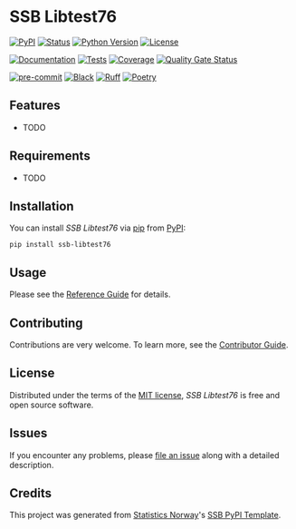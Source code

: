 # SSB Libtest76

[![PyPI](https://img.shields.io/pypi/v/ssb-libtest76.svg)][pypi status]
[![Status](https://img.shields.io/pypi/status/ssb-libtest76.svg)][pypi status]
[![Python Version](https://img.shields.io/pypi/pyversions/ssb-libtest76)][pypi status]
[![License](https://img.shields.io/pypi/l/ssb-libtest76)][license]

[![Documentation](https://github.com/statisticsnorway/ssb-libtest76/actions/workflows/docs.yml/badge.svg)][documentation]
[![Tests](https://github.com/statisticsnorway/ssb-libtest76/actions/workflows/tests.yml/badge.svg)][tests]
[![Coverage](https://sonarcloud.io/api/project_badges/measure?project=statisticsnorway_ssb-libtest76&metric=coverage)][sonarcov]
[![Quality Gate Status](https://sonarcloud.io/api/project_badges/measure?project=statisticsnorway_ssb-libtest76&metric=alert_status)][sonarquality]

[![pre-commit](https://img.shields.io/badge/pre--commit-enabled-brightgreen?logo=pre-commit&logoColor=white)][pre-commit]
[![Black](https://img.shields.io/badge/code%20style-black-000000.svg)][black]
[![Ruff](https://img.shields.io/endpoint?url=https://raw.githubusercontent.com/astral-sh/ruff/main/assets/badge/v2.json)](https://github.com/astral-sh/ruff)
[![Poetry](https://img.shields.io/endpoint?url=https://python-poetry.org/badge/v0.json)][poetry]

[pypi status]: https://pypi.org/project/ssb-libtest76/
[documentation]: https://statisticsnorway.github.io/ssb-libtest76
[tests]: https://github.com/statisticsnorway/ssb-libtest76/actions?workflow=Tests

[sonarcov]: https://sonarcloud.io/summary/overall?id=statisticsnorway_ssb-libtest76
[sonarquality]: https://sonarcloud.io/summary/overall?id=statisticsnorway_ssb-libtest76
[pre-commit]: https://github.com/pre-commit/pre-commit
[black]: https://github.com/psf/black
[poetry]: https://python-poetry.org/

## Features

- TODO

## Requirements

- TODO

## Installation

You can install _SSB Libtest76_ via [pip] from [PyPI]:

```console
pip install ssb-libtest76
```

## Usage

Please see the [Reference Guide] for details.

## Contributing

Contributions are very welcome.
To learn more, see the [Contributor Guide].

## License

Distributed under the terms of the [MIT license][license],
_SSB Libtest76_ is free and open source software.

## Issues

If you encounter any problems,
please [file an issue] along with a detailed description.

## Credits

This project was generated from [Statistics Norway]'s [SSB PyPI Template].

[statistics norway]: https://www.ssb.no/en
[pypi]: https://pypi.org/
[ssb pypi template]: https://github.com/statisticsnorway/ssb-pypitemplate
[file an issue]: https://github.com/statisticsnorway/ssb-libtest76/issues
[pip]: https://pip.pypa.io/

<!-- github-only -->

[license]: https://github.com/statisticsnorway/ssb-libtest76/blob/main/LICENSE
[contributor guide]: https://github.com/statisticsnorway/ssb-libtest76/blob/main/CONTRIBUTING.md
[reference guide]: https://statisticsnorway.github.io/ssb-libtest76/reference.html
